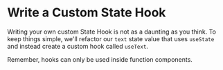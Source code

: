 # Write a Custom State Hook

Writing your own custom State Hook is not as a daunting as you think. To keep things simple, we'll refactor our `text` state value that uses `useState` and instead create a custom hook called `useText`.

Remember, hooks can only be used inside function components.
